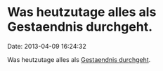 Was heutzutage alles als Gestaendnis durchgeht.
===============================================

Date: 2013-04-09 16:24:32

Was heutzutage alles als [Gestaendnis
durchgeht](http://rt.com/news/reddit-confession-fbi-investigation-536/).
